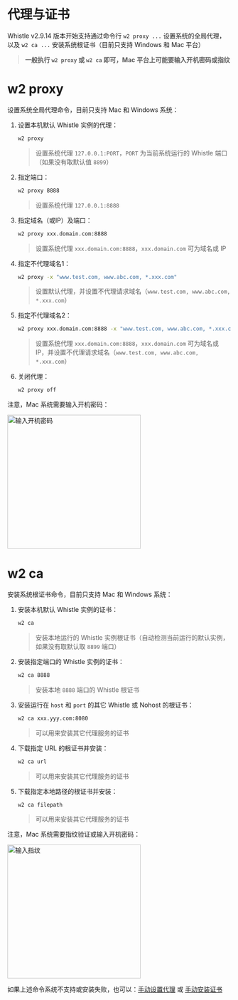 # 代理与证书
Whistle v2.9.14 版本开始支持通过命令行 `w2 proxy ...` 设置系统的全局代理，以及 `w2 ca ...` 安装系统根证书（目前只支持 Windows 和 Mac 平台）

> **一般执行 `w2 proxy` 或 `w2 ca` 即可，Mac 平台上可能要输入开机密码或指纹**

# w2 proxy
设置系统全局代理命令，目前只支持 Mac 和 Windows 系统：

1. 设置本机默认 Whistle 实例的代理：
    ``` sh
    w2 proxy
    ```
    > 设置系统代理 `127.0.0.1:PORT`，`PORT` 为当前系统运行的 Whistle 端口（如果没有取默认值 `8899`）
2. 指定端口：
    ``` sh
    w2 proxy 8888
    ```
    > 设置系统代理 `127.0.0.1:8888`
3. 指定域名（或IP）及端口：
    ``` sh
    w2 proxy xxx.domain.com:8888
    ```
    > 设置系统代理 `xxx.domain.com:8888`，`xxx.domain.com` 可为域名或 IP
4. 指定不代理域名1：
    ``` sh
    w2 proxy -x "www.test.com, www.abc.com, *.xxx.com"
    ```
    > 设置默认代理，并设置不代理请求域名（`www.test.com, www.abc.com, *.xxx.com`）
5. 指定不代理域名2：
    ``` sh
    w2 proxy xxx.domain.com:8888 -x "www.test.com, www.abc.com, *.xxx.com"
    ```
    > 设置系统代理 `xxx.domain.com:8888`，`xxx.domain.com` 可为域名或 IP，并设置不代理请求域名（`www.test.com, www.abc.com, *.xxx.com`）
6. 关闭代理：
    ``` sh
    w2 proxy off
    ```

注意，Mac 系统需要输入开机密码：

<img alt="输入开机密码" width="300" src="https://user-images.githubusercontent.com/11450939/176977027-4a7b06a0-64f6-4580-b983-312515e9cd4e.png">

# w2 ca
安装系统根证书命令，目前只支持 Mac 和 Windows 系统：

1. 安装本机默认 Whistle 实例的证书：
    ``` sh
    w2 ca
    ```
    > 安装本地运行的 Whistle 实例根证书（自动检测当前运行的默认实例，如果没有取默认取 `8899` 端口）
2. 安装指定端口的 Whistle 实例的证书：
    ``` sh
    w2 ca 8888
    ```
    > 安装本地 `8888` 端口的 Whistle 根证书
3. 安装运行在 `host` 和 `port` 的其它 Whistle 或 Nohost 的根证书：
    ``` sh
    w2 ca xxx.yyy.com:8080
    ```
    > 可以用来安装其它代理服务的证书
4. 下载指定 URL 的根证书并安装：
    ``` sh
    w2 ca url
    ```
    > 可以用来安装其它代理服务的证书
5. 下载指定本地路径的根证书并安装：
    ``` sh
    w2 ca filepath
    ```
    > 可以用来安装其它代理服务的证书

注意，Mac 系统需要指纹验证或输入开机密码：

<img alt="输入指纹" width="300" src="https://user-images.githubusercontent.com/11450939/168847123-e66845d0-6002-4f24-874f-b6943f7f376b.png">

如果上述命令系统不支持或安装失败，也可以：[手动设置代理](./install) 或 [手动安装证书](./webui/https.md)

